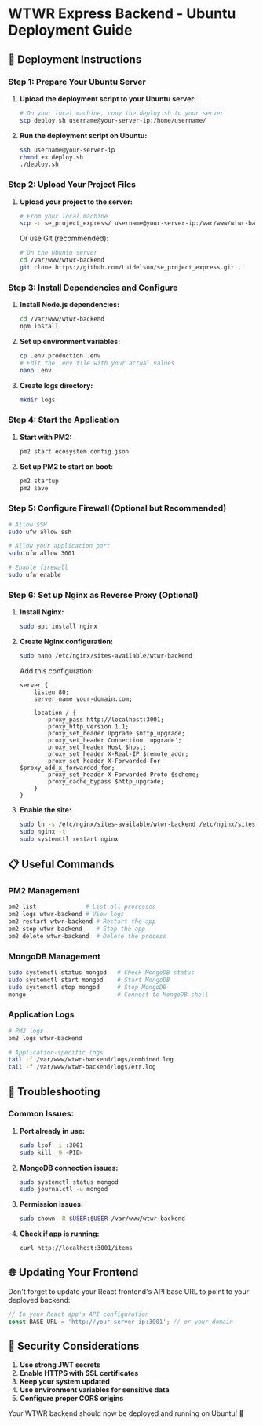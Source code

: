 # WTWR Express Backend - Ubuntu Deployment Guide

## 🚀 Deployment Instructions

### Step 1: Prepare Your Ubuntu Server

1. **Upload the deployment script to your Ubuntu server:**
   ```bash
   # On your local machine, copy the deploy.sh to your server
   scp deploy.sh username@your-server-ip:/home/username/
   ```

2. **Run the deployment script on Ubuntu:**
   ```bash
   ssh username@your-server-ip
   chmod +x deploy.sh
   ./deploy.sh
   ```

### Step 2: Upload Your Project Files

1. **Upload your project to the server:**
   ```bash
   # From your local machine
   scp -r se_project_express/ username@your-server-ip:/var/www/wtwr-backend/
   ```

   Or use Git (recommended):
   ```bash
   # On the Ubuntu server
   cd /var/www/wtwr-backend
   git clone https://github.com/Luidelson/se_project_express.git .
   ```

### Step 3: Install Dependencies and Configure

1. **Install Node.js dependencies:**
   ```bash
   cd /var/www/wtwr-backend
   npm install
   ```

2. **Set up environment variables:**
   ```bash
   cp .env.production .env
   # Edit the .env file with your actual values
   nano .env
   ```

3. **Create logs directory:**
   ```bash
   mkdir logs
   ```

### Step 4: Start the Application

1. **Start with PM2:**
   ```bash
   pm2 start ecosystem.config.json
   ```

2. **Set up PM2 to start on boot:**
   ```bash
   pm2 startup
   pm2 save
   ```

### Step 5: Configure Firewall (Optional but Recommended)

```bash
# Allow SSH
sudo ufw allow ssh

# Allow your application port
sudo ufw allow 3001

# Enable firewall
sudo ufw enable
```

### Step 6: Set up Nginx as Reverse Proxy (Optional)

1. **Install Nginx:**
   ```bash
   sudo apt install nginx
   ```

2. **Create Nginx configuration:**
   ```bash
   sudo nano /etc/nginx/sites-available/wtwr-backend
   ```

   Add this configuration:
   ```nginx
   server {
       listen 80;
       server_name your-domain.com;

       location / {
           proxy_pass http://localhost:3001;
           proxy_http_version 1.1;
           proxy_set_header Upgrade $http_upgrade;
           proxy_set_header Connection 'upgrade';
           proxy_set_header Host $host;
           proxy_set_header X-Real-IP $remote_addr;
           proxy_set_header X-Forwarded-For $proxy_add_x_forwarded_for;
           proxy_set_header X-Forwarded-Proto $scheme;
           proxy_cache_bypass $http_upgrade;
       }
   }
   ```

3. **Enable the site:**
   ```bash
   sudo ln -s /etc/nginx/sites-available/wtwr-backend /etc/nginx/sites-enabled/
   sudo nginx -t
   sudo systemctl restart nginx
   ```

## 📋 Useful Commands

### PM2 Management
```bash
pm2 list              # List all processes
pm2 logs wtwr-backend # View logs
pm2 restart wtwr-backend # Restart the app
pm2 stop wtwr-backend    # Stop the app
pm2 delete wtwr-backend  # Delete the process
```

### MongoDB Management
```bash
sudo systemctl status mongod   # Check MongoDB status
sudo systemctl start mongod    # Start MongoDB
sudo systemctl stop mongod     # Stop MongoDB
mongo                          # Connect to MongoDB shell
```

### Application Logs
```bash
# PM2 logs
pm2 logs wtwr-backend

# Application-specific logs
tail -f /var/www/wtwr-backend/logs/combined.log
tail -f /var/www/wtwr-backend/logs/err.log
```

## 🔧 Troubleshooting

### Common Issues:

1. **Port already in use:**
   ```bash
   sudo lsof -i :3001
   sudo kill -9 <PID>
   ```

2. **MongoDB connection issues:**
   ```bash
   sudo systemctl status mongod
   sudo journalctl -u mongod
   ```

3. **Permission issues:**
   ```bash
   sudo chown -R $USER:$USER /var/www/wtwr-backend
   ```

4. **Check if app is running:**
   ```bash
   curl http://localhost:3001/items
   ```

## 🌐 Updating Your Frontend

Don't forget to update your React frontend's API base URL to point to your deployed backend:

```javascript
// In your React app's API configuration
const BASE_URL = 'http://your-server-ip:3001'; // or your domain
```

## 🔐 Security Considerations

1. **Use strong JWT secrets**
2. **Enable HTTPS with SSL certificates**
3. **Keep your system updated**
4. **Use environment variables for sensitive data**
5. **Configure proper CORS origins**

Your WTWR backend should now be deployed and running on Ubuntu! 🎉
